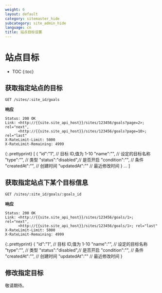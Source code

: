 ```yaml
---
weight: 6
layout: default
category: sitemaster_hide
subcategory: site_admin_hide
language: cn
title: 站点目标设置
---
```


# 站点目标

* TOC
{:toc}

## 获取指定站点的目标

    GET /sites/:site_id/goals

**响应**

    Status: 200 OK
    Link: <http://{{site.site_api_host}}/sites/123456/goals?page=2>; rel="next",
          <http://{{site.site_api_host}}/sites/123456/goals?page=10>; rel="last"
    X-RateLimit-Limit: 5000
    X-RateLimit-Remaining: 4999

{:.prettyprint}
    [
      {
			"id":"1",           // 目标 ID,值为 1-10
			"name":"",          // 设定的目标名称
			"type":"",          // 类型
			"status":"disabled",// 是否开启
			"condition":"",     // 条件
			"createdAt":"",     // 创建时间
			"updatedAt":""      // 最近修改时间
      }
      ...
    ]


## 获取指定站点下某个目标信息

    GET /sites/:site_id/goals/:goals_id

**响应**

    Status: 200 OK
    Link: <http://{{site.site_api_host}}/sites/123456/goals/1>; rel="next",
          <http://{{site.site_api_host}}/sites/123456/goals/1>; rel="last"
    X-RateLimit-Limit: 5000
    X-RateLimit-Remaining: 4999

{:.prettyprint}
    {
			"id":"1",           // 目标 ID,值为 1-10
			"name":"",          // 设定的目标名称
			"type":"",          // 类型
			"status":"disabled",// 是否开启
			"condition":"",     // 条件
			"createdAt":"",     // 创建时间
			"updatedAt":""      // 最近修改时间
      }


## 修改指定目标

敬请期待。
